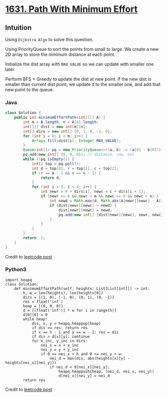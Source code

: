 
# [1631. Path With Minimum Effort](https://leetcode.com/problems/path-with-minimum-effort/)

## Intuition

Using `Dijkstra Algo` to solve this question.

Using PriorityQueue to sort the points from small to large. We create a new 2D array to store the minimum distance at each point.

Initialize the dist array with `MAX_VALUE` so we can update with smaller one later.

Perform BFS + Greedy to update the dist at new point. If the new dist is smaller than current dist point, we update it to the smaller one, and add that new point to the queue.

### Java

```java
class Solution {
    public int minimumEffortPath(int[][] A) {
        int m = A.length, n = A[0].length;
        int[][] dist = new int[m][n];
        int[] dirs = new int[] {0, 1, 0, -1, 0};
        for (int i = 0; i < m; i++) {
            Arrays.fill(dist[i], Integer.MAX_VALUE);
        }
        Queue<int[]> pq = new PriorityQueue<>((a, b) -> (a[0] - b[0]));
        pq.add(new int[] {0, 0, 0}); // distance, row, col
        while (!pq.isEmpty()) {
            int[] top = pq.poll();
            int d = top[0], r = top[1], c = top[2];
            if (r == m - 1 && c == n - 1) {
                return d;
            }
            for (int i = 0; i < 4; i++) {
                int newr = r + dirs[i], newc = c + dirs[i + 1];
                if (newr >= 0 && newr < m && newc >= 0 && newc < n) {
                    int newd = Math.max(d, Math.abs(A[newr][newc] - A[r][c]));
                    if (dist[newr][newc] > newd) {
                        dist[newr][newc] = newd;
                        pq.add(new int[] {dist[newr][newc], newr, newc});
                    }
                }
            }
        }
        return -1;
    }
}
```

Credit to [leetcode post](https://leetcode.com/problems/path-with-minimum-effort/discuss/909017/JavaPython-Dijikstra-Clean-and-Concise-O(MNlogMN))

### Python3

```Python3
import heapq
class Solution:
    def minimumEffortPath(self, heights: List[List[int]]) -> int:
        h, w = len(heights), len(heights[0])
        dirs = [(1, 0), (-1, 0), (0, 1), (0, -1)]
        res = float('inf')
        heap = [(0, 0, 0)]
        d = [[float('inf')] * w for i in range(h)]
        d[0][0] = 0
        while heap:
            dis, x, y = heapq.heappop(heap)
            if dis >= res: return res
            if x == h - 1 and y == w - 1: res = dis
            if dis > d[x][y]: continue
            for x_inc, y_inc in dirs:
                nei_x = x + x_inc
                nei_y = y + y_inc
                if 0 <= nei_x < h and 0 <= nei_y < w:
                    nei_d = max(dis, abs(heights[x][y] - heights[nei_x][nei_y]))
                    if nei_d < d[nei_x][nei_y]:
                        heapq.heappush(heap, (nei_d, nei_x, nei_y))
                        d[nei_x][nei_y] = nei_d
        return res
```

Credit to [leetcode post](https://leetcode.com/problems/path-with-minimum-effort/discuss/919628/Python-Dijkstra's-Algorithm)
